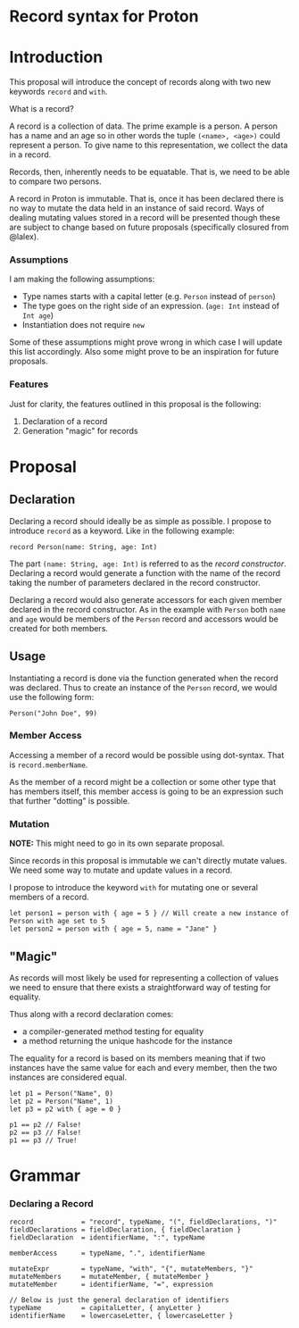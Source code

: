 # Record syntax for Proton

Introduction
============

This proposal will introduce the concept of records along with
two new keywords `record` and `with`.

What is a record?

A record is a collection of data. The prime example is a person.
A person has a name and an age so in other words the tuple `(<name>, <age>)`
could represent a person.
To give name to this representation, we collect the data in a record.

Records, then, inherently needs to be equatable. That is, we need to be
able to compare two persons.

A record in Proton is immutable. That is, once it has been declared
there is no way to mutate the data held in an instance of said record.
Ways of dealing mutating values stored in a record will be presented
though these are subject to change based on future proposals (specifically closured from @lalex).

### Assumptions

I am making the following assumptions:

* Type names starts with a capital letter (e.g. `Person` instead of `person`)
* The type goes on the right side of an expression. (`age: Int` instead of `Int age`)
* Instantiation does not require `new`
 
Some of these assumptions might prove wrong in which case I will update
this list accordingly. Also some might prove to be an inspiration for
future proposals.

### Features

Just for clarity, the features outlined in this proposal is the following:

1. Declaration of a record
2. Generation "magic" for records

Proposal
========

Declaration
-----------

Declaring a record should ideally be as simple as possible.
I propose to introduce `record` as a keyword.
Like in the following example:

    record Person(name: String, age: Int)

The part `(name: String, age: Int)` is referred to as the _record constructor_.
Declaring a record would generate a function with the name of the record
taking the number of parameters declared in the record constructor.

Declaring a record would also generate accessors for each given member
declared in the record constructor.
As in the example with `Person` both `name` and `age` would be members of
the `Person` record and accessors would be created for both members.

Usage
-----

Instantiating a record is done via the function generated when the record
was declared.
Thus to create an instance of the `Person` record, we would use the
following form:

    Person("John Doe", 99)

### Member Access

Accessing a member of a record would be possible using dot-syntax.
That is `record.memberName`.

As the member of a record might be a collection or some other type
that has members itself, this member access is going to be an expression
such that further "dotting" is possible.

### Mutation

**NOTE:** This might need to go in its own separate proposal.

Since records in this proposal is immutable we can't directly
mutate values.
We need some way to mutate and update values in a record.

I propose to introduce the keyword `with` for mutating one or several
members of a record.

    let person1 = person with { age = 5 } // Will create a new instance of Person with age set to 5
    let person2 = person with { age = 5, name = "Jane" }

"Magic"
-------

As records will most likely be used for representing a collection
of values we need to ensure that there exists a straightforward way
of testing for equality.

Thus along with a record declaration comes:

* a compiler-generated method testing for equality
* a method returning the unique hashcode for the instance

The equality for a record is based on its members meaning that if two
instances have the same value for each and every member, then the two
instances are considered equal.

~~~
let p1 = Person("Name", 0)
let p2 = Person("Name", 1)
let p3 = p2 with { age = 0 }

p1 == p2 // False!
p2 == p3 // False!
p1 == p3 // True!
~~~

Grammar
=======

### Declaring a Record

~~~
record            = "record", typeName, "(", fieldDeclarations, ")"
fieldDeclarations = fieldDeclaration, { fieldDeclaration }
fieldDeclaration  = identifierName, ":", typeName

memberAccess      = typeName, ".", identifierName

mutateExpr        = typeName, "with", "{", mutateMembers, "}"
mutateMembers     = mutateMember, { mutateMember }
mutateMember      = identifierName, "=", expression

// Below is just the general declaration of identifiers
typeName          = capitalLetter, { anyLetter }
identifierName    = lowercaseLetter, { lowercaseLetter }
~~~
